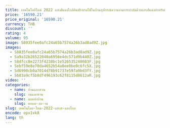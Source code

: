 ```yaml
---
title: เทคโนโลยีใหม่ 2022 แสงสีแดงใกล้อินฟราเรดใช้ในบ้านอุปกรณ์ความงามการบําบัดด้วยแสงสีแดงสําหรับแผ่นทําความร้อนร่างกาย
price: '16590.21'
price_original: '16590.21'
currency: THB
discount: ''
rating: 4
volume: 95
image: S8035fee0afc24a65b7574a26b3ad8ad9Z.jpg
images:
  - S8035fee0afc24a65b7574a26b3ad8ad9Z.jpg
  - Sa9a32b26522040a6956e4dc571d9b440Z.jpg
  - S8dfcc8e2273f4238bc1e526535248603F.jpg
  - Sebf59e8e70da4652b54a8ee0be0c6fc5X.jpg
  - Sd6990cb0a7014d78b91737e597a9bd3fY.jpg
  - S603a9cf5b8df496193c62f8115d8612aR.jpg
video: ''
categories:
  - name: บ้านและสวน
    slug: านและสวน
  - name: ตกแต่งบ้าน
    slug: ตกแต-งบ-าน
slug: เทคโนโลย-ใหม-2022-แสงส-แดงใกล
encode: opx1vk8
lang: th
---
```

  